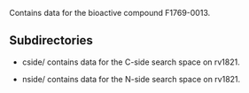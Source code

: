 Contains data for the bioactive compound F1769-0013.

## Subdirectories

- cside/ contains data for the C-side search space on rv1821.

- nside/ contains data for the N-side search space on rv1821.

